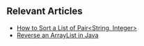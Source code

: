 ## Relevant Articles
- [How to Sort a List of Pair<String, Integer>](https://www.baeldung.com/java-list-sort-pairs)
- [Reverse an ArrayList in Java](https://www.baeldung.com/java-reverse-arraylist)